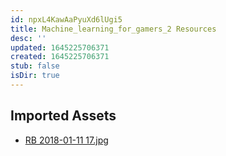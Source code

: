 ```yaml
---
id: npxL4KawAaPyuXd6lUgi5
title: Machine_learning_for_gamers_2 Resources
desc: ''
updated: 1645225706371
created: 1645225706371
stub: false
isDir: true
---
```

## Imported Assets
- [RB 2018-01-11 17.jpg](/assets/rb-2018-01-11-17-0yquvc8ALAIk.jpg)
